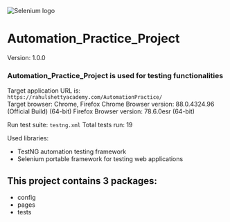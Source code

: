![Selenium logo](https://www.selenium.dev/images/selenium_logo_large.png)
# Automation_Practice_Project
Version: 1.0.0

### Automation_Practice_Project is used for testing functionalities  

Target application URL is: ``https://rahulshettyacademy.com/AutomationPractice/``  
Target browser: Chrome, Firefox 
Chrome Browser version: 88.0.4324.96 (Official Build) (64-bit)
Firefox Browser version: 78.6.0esr (64-bit)

Run test suite: `testng.xml`
Total tests run: 19

Used libraries: 
- TestNG automation testing framework  
- Selenium portable framework for testing web applications 

## This project contains 3 packages:
- config
- pages
- tests
  
